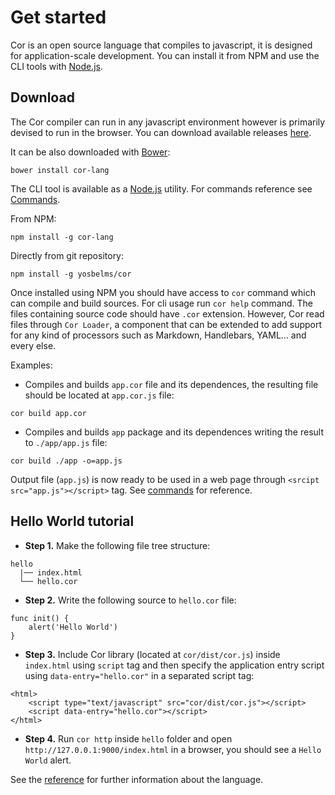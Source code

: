 # Get started

Cor is an open source language that compiles to javascript, it is designed for application-scale development. You can install it from NPM and use the CLI tools with [Node.js](http://nodejs.org).

## Download

The Cor compiler can run in any javascript environment however is primarily devised to run in the browser. You can download available releases <a class="button-inline" href="https://github.com/yosbelms/cor/releases">here</a>.

It can be also downloaded with [Bower](http://bower.io):

```
bower install cor-lang
```

The CLI tool is available as a [Node.js](http://nodejs.org) utility. For commands reference see [Commands](commands.html).

From NPM:

```
npm install -g cor-lang
```

Directly from git repository:

```
npm install -g yosbelms/cor
```

Once installed using NPM you should have access to `cor` command which can compile and build sources. For cli usage run `cor help` command. The files containing source code should have `.cor` extension. However, Cor read files through `Cor Loader`, a component that can be extended to add support for any kind of processors such as Markdown, Handlebars, YAML... and every else.

Examples:

* Compiles and builds `app.cor` file and its dependences, the resulting file should be located at `app.cor.js` file:
```
cor build app.cor
```

* Compiles and builds `app` package and its dependences writing the result to `./app/app.js` file:
```
cor build ./app -o=app.js
```

Output file (`app.js`) is now ready to be used in a web page through `<srcipt src="app.js"></script>` tag. See [commands](commands.html) for reference.


## Hello World tutorial

* **Step 1.** Make the following file tree structure:
```
hello
  |── index.html
  └── hello.cor
```

* **Step 2.** Write the following source to `hello.cor` file:
```
func init() {
    alert('Hello World')
}
```

* **Step 3.** Include Cor library (located at `cor/dist/cor.js`) inside `index.html` using `script` tag and then specify the application entry script using `data-entry="hello.cor"` in a separated script tag:
```
<html>
    <script type="text/javascript" src="cor/dist/cor.js"></script>
    <script data-entry="hello.cor"></script>
</html>
```

* **Step 4.** Run `cor http` inside `hello` folder and open `http://127.0.0.1:9000/index.html` in a browser, you should see a `Hello World` alert.

See the [reference](reference.html) for further information about the language.
